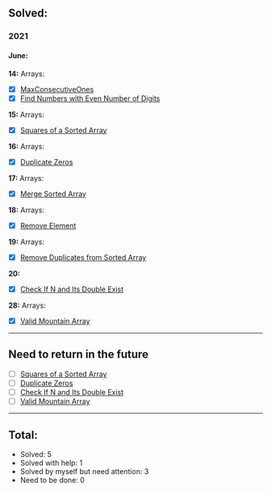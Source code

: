 ## Solved:

### 2021

#### June:

**14:**
Arrays:

- [x] [MaxConsecutiveOnes](https://leetcode.com/explore/learn/card/fun-with-arrays/521/introduction/3238/)
- [x] [Find Numbers with Even Number of Digits](https://leetcode.com/explore/learn/card/fun-with-arrays/521/introduction/3237/)

**15:**
Arrays:

- [x] [Squares of a Sorted Array](https://leetcode.com/explore/learn/card/fun-with-arrays/521/introduction/3240/)

**16:**
Arrays:

- [x] [Duplicate Zeros](https://leetcode.com/explore/learn/card/fun-with-arrays/525/inserting-items-into-an-array/3245/)

**17:**
Arrays:

- [x] [Merge Sorted Array](https://leetcode.com/explore/learn/card/fun-with-arrays/525/inserting-items-into-an-array/3253/)

**18:**
Arrays:

- [x] [Remove Element](https://leetcode.com/explore/featured/card/fun-with-arrays/526/deleting-items-from-an-array/3247/)

**19:**
Arrays:

- [x] [Remove Duplicates from Sorted Array](https://leetcode.com/explore/featured/card/fun-with-arrays/526/deleting-items-from-an-array/3248/)

**20:**

- [x] [Check If N and Its Double Exist](https://leetcode.com/explore/featured/card/fun-with-arrays/527/searching-for-items-in-an-array/3250/)

**28:**
Arrays:

- [x] [Valid Mountain Array](https://leetcode.com/explore/learn/card/fun-with-arrays/527/searching-for-items-in-an-array/3251/)

---

## Need to return in the future

- [ ] [Squares of a Sorted Array](https://leetcode.com/explore/learn/card/fun-with-arrays/521/introduction/3240/)
- [ ] [Duplicate Zeros](https://leetcode.com/explore/learn/card/fun-with-arrays/525/inserting-items-into-an-array/3245/)
- [ ] [Check If N and Its Double Exist](https://leetcode.com/explore/featured/card/fun-with-arrays/527/searching-for-items-in-an-array/3250/)
- [ ] [Valid Mountain Array](https://leetcode.com/explore/learn/card/fun-with-arrays/527/searching-for-items-in-an-array/3251/)

---

## Total:

- Solved: 5
- Solved with help: 1
- Solved by myself but need attention: 3
- Need to be done: 0
